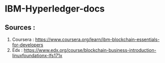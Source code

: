 # IBM-Hyperledger-docs

## Sources :

1. Coursera : https://www.coursera.org/learn/ibm-blockchain-essentials-for-developers
2. Edx :      https://www.edx.org/course/blockchain-business-introduction-linuxfoundationx-lfs171x
